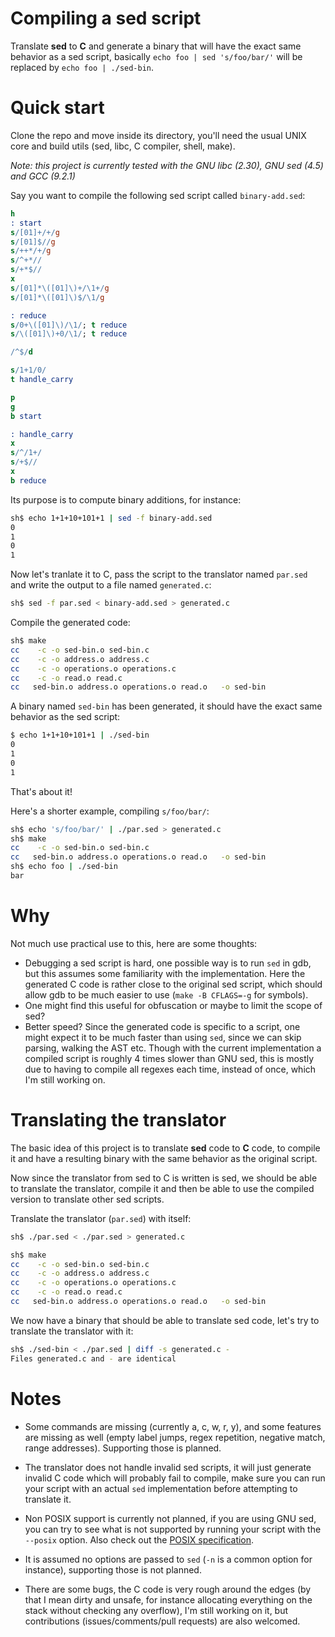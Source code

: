 # Compiling a sed script

Translate **sed** to **C** and generate a binary that will have the exact same
behavior as a sed script, basically `echo foo | sed 's/foo/bar/'` will be
replaced by `echo foo | ./sed-bin`.

# Quick start

Clone the repo and move inside its directory, you'll need the usual UNIX
core and build utils (sed, libc, C compiler, shell, make).

*Note: this project is currently tested with the GNU libc (2.30), GNU sed (4.5)
and GCC (9.2.1)*

Say you want to compile the following sed script called `binary-add.sed`:
```sed
h
: start
s/[01]+/+/g
s/[01]$//g
s/++*/+/g
s/^+*//
s/+*$//
x
s/[01]*\([01]\)+/\1+/g
s/[01]*\([01]\)$/\1/g

: reduce
s/0+\([01]\)/\1/; t reduce
s/\([01]\)+0/\1/; t reduce

/^$/d

s/1+1/0/
t handle_carry

p
g
b start

: handle_carry
x
s/^/1+/
s/+$//
x
b reduce
```

Its purpose is to compute binary additions, for instance:

```sh
sh$ echo 1+1+10+101+1 | sed -f binary-add.sed
0
1
0
1
```

Now let's tranlate it to C, pass the script to the translator named `par.sed`
and write the output to a file named `generated.c`:

```sh
sh$ sed -f par.sed < binary-add.sed > generated.c
```

Compile the generated code:

```sh
sh$ make
cc    -c -o sed-bin.o sed-bin.c
cc    -c -o address.o address.c
cc    -c -o operations.o operations.c
cc    -c -o read.o read.c
cc   sed-bin.o address.o operations.o read.o   -o sed-bin
```

A binary named `sed-bin` has been generated, it should have the exact same
behavior as the sed script:

```sh
$ echo 1+1+10+101+1 | ./sed-bin
0
1
0
1
```

That's about it!

Here's a shorter example, compiling `s/foo/bar/`:

```sh
sh$ echo 's/foo/bar/' | ./par.sed > generated.c
sh$ make
cc    -c -o sed-bin.o sed-bin.c
cc   sed-bin.o address.o operations.o read.o   -o sed-bin
sh$ echo foo | ./sed-bin
bar
```

# Why

Not much use practical use to this, here are some thoughts:

- Debugging a sed script is hard, one possible way is to run `sed` in gdb,
  but this assumes some familiarity with the implementation. Here the generated
  C code is rather close to the original sed script, which should allow gdb to
  be much easier to use (`make -B CFLAGS=-g` for symbols).
- One might find this useful for obfuscation or maybe to limit the scope of sed?
- Better speed? Since the generated code is specific to a script, one might
  expect it to be much faster than using `sed`, since we can skip parsing,
  walking the AST etc. Though with the current implementation a compiled script
  is roughly 4 times slower than GNU sed, this is mostly due to having to
  compile all regexes each time, instead of once, which I'm still working on.

# Translating the translator

The basic idea of this project is to translate **sed** code to **C** code, to
compile it and have a resulting binary with the same behavior as the original
script.

Now since the translator from sed to C is written is sed, we should be able to
translate the translator, compile it and then be able to use the compiled
version to translate other sed scripts.

Translate the translator (`par.sed`) with itself:

```sh
sh$ ./par.sed < ./par.sed > generated.c
```

```sh
sh$ make
cc    -c -o sed-bin.o sed-bin.c
cc    -c -o address.o address.c
cc    -c -o operations.o operations.c
cc    -c -o read.o read.c
cc   sed-bin.o address.o operations.o read.o   -o sed-bin
```

We now have a binary that should be able to translate sed code, let's try to
translate the translator with it:

```sh
sh$ ./sed-bin < ./par.sed | diff -s generated.c -
Files generated.c and - are identical
```

# Notes

- Some commands are missing (currently a, c, w, r, y), and some features are
  missing as well (empty label jumps, regex repetition, negative match,
  range addresses). Supporting those is planned.

- The translator does not handle invalid sed scripts, it will just generate
  invalid C code which will probably fail to compile, make sure you can run your
  script with an actual `sed` implementation before attempting to translate it.

- Non POSIX support is currently not planned, if you are using GNU sed, you can
  try to see what is not supported by running your script with the `--posix`
  option. Also check out the [POSIX specification](https://pubs.opengroup.org/onlinepubs/9699919799/utilities/sed.html).

- It is assumed no options are passed to `sed` (`-n` is a common option for
  instance), supporting those is not planned.

- There are some bugs, the C code is very rough around the edges (by that I mean
  dirty and unsafe, for instance allocating everything on the stack without
  checking any overflow), I'm still working on it, but contributions
  (issues/comments/pull requests) are also welcomed.
